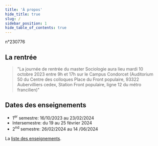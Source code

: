 ```yaml
---
title: 'À propos'
hide_title: true
slug: /
sidebar_position: 1
hide_table_of_contents: true
---
```


n°230776

## La rentrée
> "La journée de rentrée du master Sociologie aura lieu mardi 10 octobre 2023 entre 9h et 17h sur le Campus Condorcet (Auditorium 50 du Centre des colloques Place du Front populaire, 93322 Aubervilliers cedex, Station Front populaire, ligne 12 du métro francilien)"

## Dates des enseignements
* 1<sup>er</sup> semestre: 16/10/2023 au 23/02/2024
* Intersemestre: du 19 au 25 février 2024
* 2<sup>nd</sup> semestre: 26/02/2024 au 14 /06/2024

La [liste des enseignements](https://enseignements.ehess.fr/2023-2024).